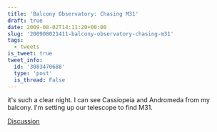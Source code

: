 ```yaml
---
title: 'Balcony Observatory: Chasing M31'
draft: true
date: 2009-08-02T14:11:20+00:00
slug: '200908021411-balcony-observatory-chasing-m31'
tags:
  - tweets
is_tweet: true
tweet_info:
  id: '3083470688'
  type: 'post'
  is_thread: False
---
```




it's such a clear night. I can see Cassiopeia and Andromeda from my balcony. I'm setting up our telescope to find M31.

[Discussion](https://x.com/sytelus/status/3083470688)
